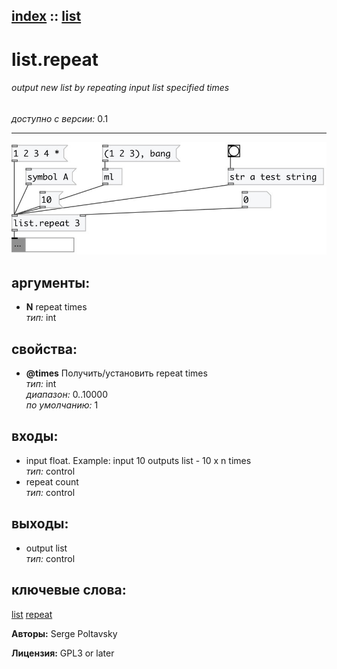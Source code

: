 [index](index.html) :: [list](category_list.html)
---

# list.repeat

###### output new list by repeating input list specified times

*доступно с версии:* 0.1

---




[![example](../examples/img/list.repeat.jpg)](../examples/pd/list.repeat.pd)



## аргументы:

* **N**
repeat times<br>
_тип:_ int<br>





## свойства:

* **@times** 
Получить/установить repeat times<br>
_тип:_ int<br>
_диапазон:_ 0..10000<br>
_по умолчанию:_ 1<br>



## входы:

* input float. Example: input 10 outputs list - 10 x n times<br>
_тип:_ control
* repeat count<br>
_тип:_ control



## выходы:

* output list<br>
_тип:_ control



## ключевые слова:

[list](keywords/list.html)
[repeat](keywords/repeat.html)






**Авторы:** Serge Poltavsky




**Лицензия:** GPL3 or later





